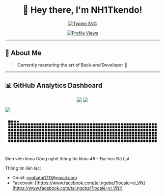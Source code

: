 <div align="center">

# 👋 Hey there, I'm NH1Tkendo!

[![Typing SVG](https://readme-typing-svg.demolab.com?font=Fira+Code&pause=1000&width=435&lines=Back-end+Developer;JavaScript+%2B+Go)](https://git.io/typing-svg)

[![Profile Views](https://komarev.com/ghpvc/?username=NH1Tkendo)](https://github.com/NH1TKendo)

</div>

---
## 🚀 About Me

> **Currently mastering the art of Back-end Developer** 📱
---

## 📊 GitHub Analytics Dashboard

<div align="center">

<img height="180em" src="https://github-readme-stats.vercel.app/api?username=NH1Tkendo_icons=true&theme=radical&include_all_commits=true&count_private=true"/>
<img height="180em" src="https://github-readme-stats.vercel.app/api/top-langs/?username=NH1Tkendo&layout=compact&langs_count=8&theme=radical"/>

</div>

![](https://hit.yhype.me/github/profile?account_id=176918177)

![](https://github.com/NH1TKendo/NH1TKendo/raw/output/dist/github-contribution-grid-snake.svg)

Sinh viên khoa Công nghệ thông tin khóa 46 - Đại học Đà Lạt

Thông tin liên lạc:
* Gmail: ngobatai1711@gmail.com
* Facebook: [[https://www.facebook.com/tai.ngoba/?locale=vi_VN](https://www.facebook.com/tai.ngoba/?locale=vi_VN)]


